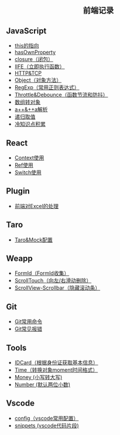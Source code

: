 <h2 align="center">前端记录</h2>

## JavaScript

- <a href='/note/JavaScript/JS-this.md'>this的指向</a>
- <a href='/note/JavaScript/JS-hasOwnProperty.md'>hasOwnProperty</a>
- <a href='/note/JavaScript/JS-closure.md'>closure（闭包）</a>
- <a href='/note/JavaScript/JS-IIFE.md'>IIFE（立即执行函数）</a>
- <a href='/note/JavaScript/JS-HTTP&TCP.md'>HTTP&TCP</a>
- <a href='/note/JavaScript/JS-Object.md'>Object（对象方法）</a>
- <a href='/note/JavaScript/JS-RegExp.md'>RegExp（常用正则表达式）</a>
- <a href='/note/JavaScript/JS-throttle&debounce.md'>Throttle&Debounce（函数节流和防抖）</a>
- <a href='/note/JavaScript/JS-ArrayToObject.md'>数组转对象</a>
- <a href='/note/JavaScript/JS-a++&++a.md'>a++&++a解析</a>
- <a href='/note/JavaScript/JS-递归取值.md'>递归取值</a>
- <a href='/note/JavaScript/JS-study.md'>冷知识点积累</a>


## React

- <a href='/note/React/context.md'>Context使用</a>
- <a href='/note/React/input-ref-focus.md'>Ref使用</a>
- <a href='/note/React/Switch.md'>Switch使用</a>

## Plugin

- <a href='/note/Plugin/Web-Excel.md'>前端对Excel的处理</a>

## Taro

- <a href='/note/Taro/Taro&Mock.md'>Taro&Mock配置</a>


## Weapp

- <a href='/note/Weapp/FormId-collect.md'>FormId（FormId收集）</a>
- <a href='/note/Weapp/Scroll-Touch.md'>ScrollTouch（向左/右滑动删除）</a>
- <a href='/note/Weapp/ScrollView-scrollbar.md'>ScrollView-Scrollbar（隐藏滚动条）</a>


## Git

- <a href='/note/Git/git命令.md'>Git常用命令</a>
- <a href='/note/Git/git报错.md'>Git常见报错</a>


## Tools

- <a href='/note/Tools/IDCard.md'>IDCard（根据身份证获取基本信息）</a>
- <a href='/note/Tools/TimeSwatch.md'>Time（转换对象moment时间格式）</a>
- <a href='/note/Tools/MoneyLowercaseToUppercase.md'>Money (小写转大写)</a>
- <a href='/note/Tools/Decimal.md'>Number (默认两位小数)</a>


## Vscode

- <a href='/note/VsCode/config.md'>config（vscode常用配置）</a>
- <a href='/note/VsCode/snippets.md'>snippets (vscode代码片段)</a>